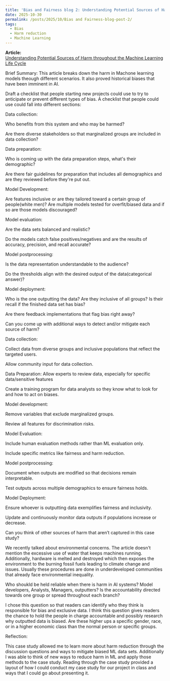 ```yaml
---
title: 'Bias and Fairness blog 2: Understanding Potential Sources of Harm throughout the Machine Learning Life Cycle'
date: 2025-10-30
permalink: /posts/2025/10/Bias and Fairness-blog-post-2/
tags:
  - Bias
  - Harm reduction
  - Machine Learning 
---
```

**Article:**  
[Understanding Potential Sources of Harm throughout the Machine Learning Life Cycle](https://mit-serc.pubpub.org/pub/potential-sources-of-harm-throughout-the-machine-learning-life-cycle/release/2)

Brief Summary:
This article breaks down the harm in Machone learning models theough different scenarios. It also proved historical biases that have been imminent in AI. 

Draft a checklist that people starting new projects could use to try to anticipate or prevent different types of bias.
 A checklist that people could use could fall into different sections:

Data collection:
 
 Who benefits from this system and who may be harmed?
 
 Are there diverse stakeholders so that marginalized groups are included in data collection?
 
 Data preparation:
 
 Who is coming up with the data preparation steps, what's their demographic?
 
 Are there fair guidelines for preparation that includes all demographics and are they reviewed before they're put out.

Model Development:
 
 Are features inclusive or are they tailored toward a certain group of people(white men)?
 Are multiple models tested for overfit/biased data and if so are those models discouraged?

Model evaluation:

 Are the data sets balanced and realistic?
 
 Do the models catch false positives/negatives and are the results of accuracy, precision, and recall accurate?

Model postprocessing:
 
 Is the data representation understandable to the audience?

 Do the thresholds align with the desired output of the data(categorical answer)?

Model deployment:
 
 Who is the one outputting the data? Are they inclusive of all groups? Is their recall if the finished data set has bias?
 
 Are there feedback implementations that flag bias right away?

Can you come up with additional ways to detect and/or mitigate each source of harm?

Data collection:
 
 Collect data from diverse groups and inclusive populations that reflect the targeted users.

 Allow community input for data collection.

Data Preparation:
 Allow experts to review data, especially for specific data/sensitive features
 
 Create a training program for data analysts so they know what to look for and how to act on biases.

Model development:
 
 Remove variables that exclude marginalized groups.
 
 Review all features for discrimination risks.

Model Evaluation:
 
 Include human evaluation methods rather than ML evaluation only.
 
 Include specific metrics like fairness and harm reduction.

Model postprocessing:
 
 Document when outputs are modified so that decisions remain interpretable.
 
 Test outputs across multiple demographics to ensure fairness holds.

Model Deployment:
 
 Ensure whoever is outputting data exemplifies fairness and inclusivity.
 
 Update and continuously monitor data outputs if populations increase or decrease.
 
Can you think of other sources of harm that aren’t captured in this case study?

We recently talked about environmental concerns. The article doesn't mention the excessive use of water that keeps machines running. Additionally, hardware is melted and destroyed which then exposes the environment to the burning fossil fuels leading to climate change and issues. Usually these procedures are done in underdeveloped communities that already face environmental inequality.

Who shoukld be held reliable when there is harm in AI systems? Model developers, Analysts, Managers, outputters? Is the accountability directed towards one group or spread throughout each branch?

I chose this question so that readers can identify who they think is responsible for bias and exclusive data. I think this question gives readers the chance to hold the people in charge accountable and possibly research why outputted data is biased. Are these higher ups a specific gender, race, or in a higher economic class than the normal person or specific groups.

Reflection:

This case study allowed me to learn more about harm reduction through the discussion questions and ways to mitigate biased ML data sets. Additionally I was able to think of new ways to reduce harm in ML and apply those methods to the case study. Reading through the case study provided a layout of how I could conduct my case study for our project in class and ways that I could go about presenting it. 